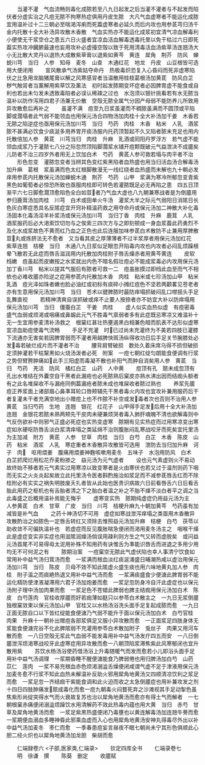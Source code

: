 <!-- { "loadSidebar": true } -->
　　当灌不灌　气血流畅则毒化成脓若至八九日起发之后当灌不灌者与不起发而陷伏者分虚实治之凡痘无脓不拘寒热症俱用丹皮生脓　大凡气血虚寒者不能运化成脓宜用温补过十二三朝必至喘渇泻痢而死葢虚寒者必延久而后内攻也用参茋芎归汤千金内托散十全大补汤异攻散木香散　气血实热亦不能运化成浆初宜清气凉血解毒利小便使无干浆空仓之患五六日火盛者宜凉血活血解毒透毒托里以免干枯过六日即死葢实热攻冲臓腑最速也妄用攻补必虚擡空殻以致于死用清毒活血汤紫草汤连翘汤大小无比散大灵丹以退热大成散紫草膏以退紫如黄芩　黄连　犀角　荆芥　防风　蝉蜕川芎　当归　人参　知母　麦冬　山查　木通红花　地龙　丹皮　山豆根皆可选用大便闭用
　　宣风散承气汤紫姑夺命丹　热极毒炽恐复入心昏闷而死非虚寒陷伏之比急用龙脑猪尾膏以解之风寒感冐者当温散用桂枝葛根汤加黄茋　防风白芷　秽气触冐者当薰解用紫草饮及薰法　初时起发脓期变坏症者必因脾胃虚不能食或自利也若出未匀发未透致毒陷者必误认稀疎之过也　水泡须以银针挑看若有水无脓当温补以防作泻用四君子汤兼无价散　空殻无脓全属气分因产母弱不能防养儿所致用异攻散愈后再补之
　　虽灌不满　痘至九日浆虽灌而不稠脓虽满而不圆顶或平陷脚或濶塌者此气弱不能领血也用保元汤合四物汤加肉桂十全大补汤加干姜　木香若无脓之陷逆症也亟用保元汤加川芎　当归　芍药　肉桂　木香　粘米　人乳　酒浆　脓不甚满必饮食少痰涎多用养胃开痰汤服内托药顶暂起不久又陷者脓未充足也用内托散倍加人参　黄茋　川芎当归　肉桂　升麻　乳酒或囘阳丹罗浮方　若气虚不能领血成浆乃于灌脓七八分之际忽然顶陷脚濶浆水铺开痘颗既破元气益泄决不成靥矣儿防者不治三四岁外者用无上饮加白术　芍药　黄茋人参可救若塌与肉平者不治
　　形色忽变　灌脓忽变者当辨其色变红紫黑陷者血热盛也用当归活血汤合解毒汤加升麻　葛根　浆虽满而色太红根脚散漫无一线红绕者血热盛而未解也九十朝必发痒用参茋内托散保元汤加蝉蜕木通　荆芥　芍药　山甲　浆满为寒冷所郁忽变青紫黑色如葡萄者必惊恐所致也亟服肉桂即可转色若灌脓既足必无再陷之患　四五日顶渐平六七日脚愈濶顶愈陷色全白如荳者乃气血大虚也八九朝兼寒战者是为倒靥用参归鹿茸汤加肉桂　川芎　白术或田单火牛汤　灌浆大半之际元气弱阳日消隂日长色灰白寒症悉具名反隂症宜开窍补精温药救之用夺命丹或保元汤加二神散大补化毒汤固本化毒汤淫羊补浆汤或保元汤加川芎　当归丁香　肉桂　升麻　鹿茸　人乳　酒浆服药后必大渇索饮切勿与之俟索三四次方与之即刻顿成一身血浆葢此药勇烈不及化水成浆故色不黄而红乃血之正色也此后连服加味参茋白术散防不止兼用厚脾散荳丸或炼脐法无不愈者　又当看其皮之厚薄薄者不过半浆厚者用保元汤加红花　紫草连翘　桔梗　当归　木通八九日浆似足眼忽开陷毒内攻也内攻者必闷乱烦躁根晕飞散若无此症而唇舌滋润用内托散加肉桂附子唇舌燥赤者用黄芩黄连
　　皮软绉嫩　痘虽起而皮嫩按之水浆就出内色不暗名假壮痘必不能成浆毒必内攻用保元汤加丁香川芎　粘米以提其气服后有脓者可救一二　痘虽胀摸过即绉此血至而气不相依也必难收靥亦险逆之症用参茋内托散加木香　肉桂　粘米或七珍汤加山甲　粘米　乳酒　痘光泽如珠者嫩也脸必油红或初标有痰碎小摊红痘色不坚若两颧畧见苍老者亦有生意用保元汤加川芎　当归　苍术以徤脾脓时最防痒塌抓破闷乱口噤揺头手足乱舞直视
　　若精神清爽自误抓破或痒不止要人按捺者亦不妨宜大补以防痒塌用保元汤加川芎　当归　僵蚕白芷　干姜　肉桂
　　虚人似实血热似虚　有痘密毒盛气血弱或烦渇或咽痛或鼻衂此元气不胜毒气禀弱者多有此症既忌寒凉又难温补十无一生宜用参麦清补汤救之　根窠红甚壮热壅遏黑白相兼色暗而肌表不达形似虚寒宜凉血助痘使毒气流畅
　　手足不充灌　时已过尚未充灌终为不美若四肢已灌膝下流通亦无害矣若因脾胃弱而不灌者用越脾快斑汤纵得收功日后手足关节腕膝处必发毒若破烂成片而不灌者不治
　　腰背肩臂破损　数处久着床席乌得不损但破损定须肿灌若干枯黧黑如火烧汤泼者必死　附案　一痘七朝红绽匀朗能食便调有行浆之势但臂胯肿痛如此手三阳虚而毒凝不散也补阳气而肿自消矣用人参　黄茋　当归　芍药　羌活　防风　橘红白芷　山药　人中黄
　　痘顶有孔　脓未成忽顶有孔出水堆结在外囊空自干黑者此漏疮也必死脓熟后窠皮亦熟水沸出因而结痂头额者有之此名堆屎收不与漏疮同例葢漏疮者脓未成也堆屎收者脓过熟也
　　养浆先靥　痘正养浆面上诸部眉心鼻凖耳轮口唇颊辅先干黑者毒火内攻也宜攻补兼用服药后干者复灌未干者充满空地出小赠痘上也不作脓不补空或发毒者次也否则不治用人参　黄茋　当归芍药　生地　连翘　银花　红花子　山甲得手足发后用十全大补汤加连翘　金银花若脓未熟两颊先干皮肉未硬兼烦哭者毒入肺肝魂魄不清也欲解毒则中气反伤欲补中则邪气正盛必死症也实热变虚寒　脓期有见实热症而过用寒凉变出寒症如氷硬呕防唇舌淡白浆清痒塌之类延绵不治则腹胀闷乱寒战咬牙而死矣宜托里汤为主加减　附方　黄茋　人参　甘草　肉桂　当归　白芍　白芷　木香　陈皮　山药　粘米　酒浆　人乳　寒症重者木香散异攻散皆可选用　泄防去当归加升麻　诃子　肉　呕用煨姜　腹痛用煨姜神麴咳嗽用麦冬　五味子　水泡用防风　白术　白芷抓爬烂用松花乔麦粉掺之　益元汤为元气虚者
　　设也元气素虚则火不易动故终始不移者若元气素实过用寒凉以致变寒者是火由寒伏也若又过于温剂则药下咽而无实之火炎炎起矣故立此托里汤令医者斟酌施治如浆足而不减参茋唇舌红而不除桂附必有实实之祸失明肢废夭扎者皆从此始也医贵识病故六日前看唇舌六日后看舌胎此用药之枢机也有舌胎者清之下之胎白者温之补之不胎不燥不淡白者平之调之当此毒盛之后概用温补焉能无悔乎
　　虚寒变实热　脓期纯虚症仍用益元汤为主　人参黄茋　白术　甘草　广皮　当归　川芎　桔梗升麻九十朝加黄芩　芍药虽有加减皆是补气血
　　之药十神汤切不可用　虚症如寒战泄泻痒塌之类亟用木香散异攻散酌治之如脓色一定唇舌转红又须除去惟照益元汤加升麻　桔梗　白芍　茯苓以助收敛不可偏执温补也　若虚症而反见腹胀喘急便闭而渇用麦冬汤主之　咽喉干燥此是虚症变实非实症也用滋隂润燥汤倘误用疎利则方生之气又转而虚脱矣　或问益元汤首尾不可易得毋太泥用补殊不知用药有诀惟舌为凖能识唇舌而进退之多用少用均无不可何泥之有
　　脓期治案　一痘窠空无脓此气虚伏陷也幸人事清宁饮食如常用补中益气汤归茸汤而愈　一浆满而根血淡红痰涎涌盛日晡潮热咸以虚治用保元汤加川芎　当归　陈皮　贝母不效不知此隂虚火盛生痰也用六味地黄丸加人参　肉桂　附子温之而痰絶热退又用补中益气汤而愈　一浆满痰盛食少便溏此脾胃弱不能运化精防使津液凝滞用六君子汤加炮姜而愈　一浆足忽防身冷自汗此虚症也以保元汤附子理中汤加肉果而愈　一浆足色不苍蜡此脾弱也脾主结痂用保元汤加白术　陈皮　白芍莲肉　官桂收厚靥而好若痂薄如麸只以参苓白术散主之　一九日无浆倒靥独根窠敛束以保元汤加山甲　官桂又以水杨汤浴洗头面手足复起成脓而愈　一九日正面无脓自口以下皆红绽能食便溏乃气弱不能升于面以保元汤加白术　白芍官桂　肉果　升麻十一朝补出赠痘各部浆俱足又服小异攻散而愈　一正面浆足四肢身体无浆能食便溏完谷不化此脾隂弱不充灌用参苓白术散加附子　兎丝子　肉果又用河车散而愈　一八日空殻无浆此气血弱不能发毒用补中益气汤发疔四五而安　一八日倒靥泄泻烦渇寒战咬牙此虚寒症用异攻散而愈一八朝顶陷浆滞焦紫此风寒郁闭也宜升散用紫
　　苏饮水杨汤浴使药借汤浴上升毒随暖气而发而愈若小儿即浴头面手足用补中益气汤调理　一浆期昏睡不醒便溏能食乃脾弱倦也用归脾汤加白芍　山药　苡仁　莲肉　一浆不易充根血赤色烦渇溺澁舌燥便闭咸谓气虚不足于津液用保元汤加麦冬愈不行浆不知此血热未解温补反助火邪用犀角地黄汤又四顺清凉饮利之浆足而愈　一浆足忽一齐结痂干紫能食调和此火迫而收之太急倒靥症也用补兼攻发之剂十四日四肢肿痛发脓成毒化而愈一痘九朝毒火闷瞀死弃之沙滩视其手足动掣色虽焦紫形尚绽突得水气而火衰故复苏也治以犀角地黄汤而愈亦有得土气而解者　一七朝根窠赤痛便闭溺澁烦躁饮水用清解药不效此热毒内蕴也用大黄　当归　赤芍　甘草及犀角地黄汤而愈　一浆足紫黑热盛便闭乃毒壅也以黄连解毒汤加连翘牛蒡而愈　一浆期便血溺血多睡神昏此邪乘血虚而入心也用犀角地黄汤安神丸得毒尽外出以补中益气汤加麦冬　枣仁而愈　一季春患痘妄言昼夜不眠七朝尚未宁其形色俱顺此心胆二经火炽也以犀角地黄汤加龙胆　柴胡而愈









　　仁端録卷六
<子部,医家类,仁端录>
　　钦定四库全书
　　仁端录卷七
　　明　徐谦　撰
　　陈葵　删定
　　收靥赋
